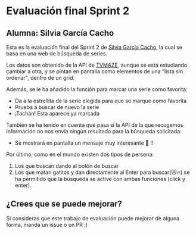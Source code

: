 
# Evaluación final Sprint 2
## Alumna: Silvia García Cacho

Esta es la evaluación final del Sprint 2 de [Silvia García Cacho](https://github.com/garcaplay), la cual se basa en una web de búsqueda de series.

Los datos son obtenido de la API de [TVMAZE](http://www.tvmaze.com/api#show-search), aunque se está estudiando cambiar a otra, y se pintan en pantalla como elementos de una "lista sin ordenar", dentro de un grid.

Además, se le ha añadido la función para marcar una serie como favorita:
- Da a la estrellita de la serie elegida para que se marque como favorita
- Prueba a buscar de nuevo la serie
- ¡Tachán! Esta aparece ya marcada

También se ha tenido en cuenta qué pasa si la API de la que recogemos información no nos envía ningún resultado para la búsqueda solicitada:
- Se mostrará en pantalla un mensaje muy interesante 🦄 !!

Por último, como en el mundo existen dos tipos de persona:
1. Los que buscan dando al botón de buscar
2. Los que matan gatitos y dan directamente al Enter para buscar(😿🔥)
se ha permitido que la búsqueda se active con ambas funciones (click y enter).

## ¿Crees que se puede mejorar?
Si consideras que este trabajo de evaluación puede mejorar de alguna forma, manda un issue o un PR :)

